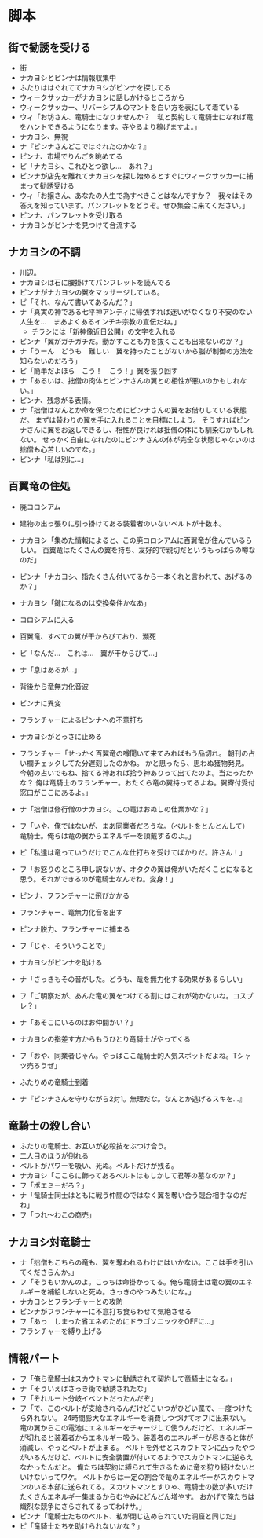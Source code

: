 # 脚本

## 街で勧誘を受ける
* 街
* ナカヨシとピンナは情報収集中
* ふたりははぐれててナカヨシがピンナを探してる
* ウィークサッカーがナカヨシに話しかけるところから
* ウィークサッカー、リバーシブルのマントを白い方を表にして着ている
* ウィ「お坊さん、竜騎士になりませんか？　私と契約して竜騎士になれば竜をハントできるようになります。寺やるより稼げますよ。」
* ナカヨシ、無視
* ナ『ピンナさんどこではぐれたのかな？』
* ピンナ、市場でりんごを眺めてる
* ピ「ナカヨシ、これひとつ欲し…　あれ？」
* ピンナが店先を離れてナカヨシを探し始めるとすぐにウィークサッカーに捕まって勧誘受ける
* ウィ「お嬢さん、あなたの人生で為すべきことはなんですか？　我々はその答えを知っています。パンフレットをどうぞ。ぜひ集会に来てください。」
* ピンナ、パンフレットを受け取る
* ナカヨシがピンナを見つけて合流する

## ナカヨシの不調
* 川辺。
* ナカヨシは石に腰掛けてパンフレットを読んでる
* ピンナがナカヨシの翼をマッサージしている。
* ピ「それ、なんて書いてあるんだ？」
* ナ「真実の神である七平神アンディに帰依すれば迷いがなくなり不安のない人生を…　まあよくあるインチキ宗教の宣伝だね。」
  * チラシには「新神像近日公開」の文字を入れる
* ピンナ「翼がガチガチだ。動かすことも力を抜くことも出来ないのか？」
* ナ「うーん　どうも　難しい　翼を持ったことがないから脳が制御の方法を知らないのだろう」
* ピ「簡単だよほら　こう！　こう！」翼を振り回す
* ナ「あるいは、拙僧の肉体とピンナさんの翼との相性が悪いのかもしれない。」
* ピンナ、残念がる表情。
* ナ「拙僧はなんとか命を保つためにピンナさんの翼をお借りしている状態だ。
  まずは替わりの翼を手に入れることを目標にしよう。
  そうすればピンナさんに翼をお返しできるし、相性が良ければ拙僧の体にも馴染むかもしれない。
  せっかく自由になれたのにピンナさんの体が完全な状態じゃないのは拙僧も心苦しいのでな。」
* ピンナ「私は別に…」


## 百翼竜の住処
* 廃コロシアム
* 建物の出っ張りに引っ掛けてある装着者のいないベルトが十数本。
* ナカヨシ「集めた情報によると、この廃コロシアムに百翼竜が住んでいるらしい。
  百翼竜はたくさんの翼を持ち、友好的で親切だというもっぱらの噂なのだ」
* ピンナ「ナカヨシ、指たくさん付いてるから一本くれと言われて、あげるのか？」
* ナカヨシ「鍵になるのは交換条件かなあ」

* コロシアムに入る
* 百翼竜、すべての翼が干からびており、瀕死
* ピ「なんだ…　これは…　翼が干からびて…」
* ナ「息はあるが…」

* 背後から竜無力化音波
* ピンナに異変
* フランチャーによるピンナへの不意打ち
* ナカヨシがとっさに止める

* フランチャー「せっかく百翼竜の噂聞いて来てみればもう品切れ。
  朝刊の占い欄チェックしてた分遅刻したのかね。
  かと思ったら、思わぬ獲物発見。
  今朝の占いでもね、捨てる神あれば拾う神ありって出てたのよ。当たったかな？
  俺は竜騎士のフランチャー。おたくら竜の翼持ってるよね。翼寄付受付窓口がここにあるよ。」
* ナ「拙僧は修行僧のナカヨシ。この竜はおぬしの仕業かな？」
* フ「いや、俺ではないが、まあ同業者だろうな。（ベルトをとんとんして）竜騎士。俺らは竜の翼からエネルギーを頂戴するのよ。」
* ピ「私達は竜っていうだけでこんな仕打ちを受けてばかりだ。許さん！」
* フ「お怒りのところ申し訳ないが、オタクの翼は俺がいただくことになると思う。それができるのが竜騎士なんでね。変身！」
* ピンナ、フランチャーに飛びかかる
* フランチャー、竜無力化音を出す
* ピンナ脱力、フランチャーに捕まる
* フ「じゃ、そういうことで」
* ナカヨシがピンナを助ける
* ナ「さっきもその音がした。どうも、竜を無力化する効果があるらしい」
* フ「ご明察だが、あんた竜の翼をつけてる割にはこれが効かないね。コスプレ？」
* ナ「あそこにいるのはお仲間かい？」
* ナカヨシの指差す方からもうひとり竜騎士がやってくる
* フ「おや、同業者じゃん。やっぱここ竜騎士的人気スポットだよね。Tシャツ売ろうぜ」
* ふたりめの竜騎士到着
* ナ『ピンナさんを守りながら2対1。無理だな。なんとか逃げるスキを…』

## 竜騎士の殺し合い
* ふたりの竜騎士、お互いが必殺技をぶつけ合う。
* 二人目のほうが倒れる
* ベルトがパワーを吸い、死ぬ。ベルトだけが残る。
* ナカヨシ「ここらに飾ってあるベルトはもしかして君等の墓なのか？」
* フ「ポエミーだろ？」
* ナ「竜騎士同士はともに戦う仲間のではなく翼を奪い合う競合相手なのだね」
* フ「つれ～わこの商売」

## ナカヨシ対竜騎士
* ナ「拙僧もこちらの竜も、翼を奪われるわけにはいかない。ここは手を引いてくださらんか。」
* フ「そうもいかんのよ。こっちは命掛かってる。俺ら竜騎士は竜の翼のエネルギーを補給しないと死ぬ。さっきのやつみたいにな。」
* ナカヨシとフランチャーとの攻防
* ピンナがフランチャーに不意打ち食らわせて気絶させる
* フ「あっ　しまった省エネのためにドラゴソニックをOFFに…」
* フランチャーを縛り上げる

## 情報パート
* フ「俺ら竜騎士はスカウトマンに勧誘されて契約して竜騎士になる。」
* ナ「そういえばさっき街で勧誘されたな」
* フ「それルート分岐イベントだったんだぞ」
* フ「で、このベルトが支給されるんだけどこいつがひどい罠で、一度つけたら外れない。
  24時間膨大なエネルギーを消費しつづけてオフに出来ない。
  竜の翼からこの電池にエネルギーをチャージして使うんだけど、エネルギーが切れると装着者からエネルギー吸う。装着者のエネルギーが尽きると体が消滅し、やっとベルトが止まる。
  ベルトを外せとスカウトマンに凸ったやつがいるんだけど、ベルトに安全装置が付いてるようでスカウトマンに逆らえなかったんだと。
  俺たちは契約に縛られて生きるために竜を狩り続けないといけないってワケ。
  ベルトからは一定の割合で竜のエネルギーがスカウトマンのいる本部に送られてる。スカウトマンとすりゃ、竜騎士の数が多いだけたくさんエネルギー集まるからむやみにどんどん増やす。
  おかげで俺たちは熾烈な競争にさらされてるってわけサ。」
* ピンナ「竜騎士たちのベルト、私が閉じ込められていた洞窟と同じだ」
* ピ「竜騎士たちを助けられないかな？」
